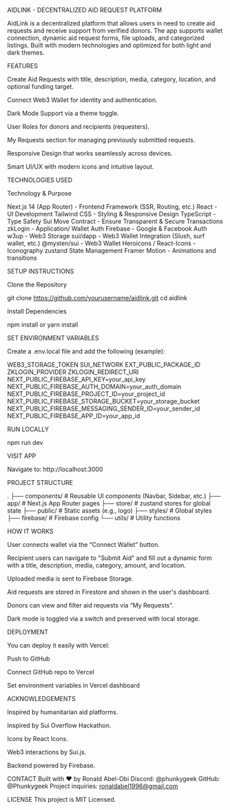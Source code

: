 AIDLINK - DECENTRALIZED AID REQUEST PLATFORM

AidLink is a decentralized platform that allows users in need to create aid requests and receive support from verified donors. The app supports wallet connection, dynamic aid request forms, file uploads, and categorized listings. Built with modern technologies and optimized for both light and dark themes.


FEATURES

Create Aid Requests with title, description, media, category, location, and optional funding target.

Connect Web3 Wallet for identity and authentication.

Dark Mode Support via a theme toggle.

User Roles for donors and recipients (requesters).

My Requests section for managing previously submitted requests.

Responsive Design that works seamlessly across devices.

Smart UI/UX with modern icons and intuitive layout.


TECHNOLOGIES USED

Technology & Purpose

Next.js 14 (App Router) - Frontend Framework (SSR, Routing, etc.)
React - UI Development
Tailwind CSS - Styling & Responsive Design
TypeScript - Type Safety
Sui Move Contract - Ensure Transparent & Secure Transactions
zkLogin - Application/ Wallet Auth
Firebase - Google & Facebook Auth
w3up - Web3 Storage
sui/dapp - Web3 Wallet Integration (Slush, surf wallet, etc.)
@mysten/sui - Web3 Wallet
Heroicons / React-Icons - Iconography
zustand	State Management
Framer Motion - Animations and transitions


SETUP INSTRUCTIONS

Clone the Repository

git clone https://github.com/yourusername/aidlink.git
cd aidlink

Install Dependencies

npm install
or
yarn install


SET ENVIRONMENT VARIABLES

Create a .env.local file and add the following (example):

WEB3_STORAGE_TOKEN
SUI_NETWORK
EXT_PUBLIC_PACKAGE_ID
ZKLOGIN_PROVIDER
ZKLOGIN_REDIRECT_URI
NEXT_PUBLIC_FIREBASE_API_KEY=your_api_key
NEXT_PUBLIC_FIREBASE_AUTH_DOMAIN=your_auth_domain
NEXT_PUBLIC_FIREBASE_PROJECT_ID=your_project_id
NEXT_PUBLIC_FIREBASE_STORAGE_BUCKET=your_storage_bucket
NEXT_PUBLIC_FIREBASE_MESSAGING_SENDER_ID=your_sender_id
NEXT_PUBLIC_FIREBASE_APP_ID=your_app_id


RUN LOCALLY

npm run dev


VISIT APP

Navigate to: http://localhost:3000


PROJECT STRUCTURE

.
├── components/         # Reusable UI components (Navbar, Sidebar, etc.)
├── app/                # Next.js App Router pages
├── store/              # zustand stores for global state
├── public/             # Static assets (e.g., logo)
├── styles/             # Global styles
├── firebase/           # Firebase config
└── utils/              # Utility functions

HOW IT WORKS

User connects wallet via the “Connect Wallet” button.

Recipient users can navigate to "Submit Aid" and fill out a dynamic form with a title, description, media, category, amount, and location.

Uploaded media is sent to Firebase Storage.

Aid requests are stored in Firestore and shown in the user's dashboard.

Donors can view and filter aid requests via “My Requests”.

Dark mode is toggled via a switch and preserved with local storage.


DEPLOYMENT

You can deploy it easily with Vercel:

Push to GitHub

Connect GitHub repo to Vercel

Set environment variables in Vercel dashboard


ACKNOWLEDGEMENTS

Inspired by humanitarian aid platforms.

Inspired by Sui Overflow Hackathon.

Icons by React Icons.

Web3 interactions by Sui.js.

Backend powered by Firebase.


CONTACT
Built with ❤️ by Ronald Abel-Obi
Discord: @phunkygeek
GitHub: @Phunkygeek
Project inquiries: ronaldabel1996@gmail.com


LICENSE
This project is MIT Licensed.
